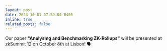 ```yaml
---
layout: post
date: 2024-10-01 07:59:00-0400
inline: true
related_posts: false
---
```


Our paper **"Analysing and Benchmarking ZK-Rollups"** will be presented at zkSummit 12 on October 8th at Lisbon! :speaking_head:
